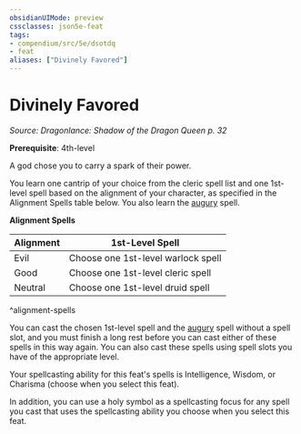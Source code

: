 ```yaml
---
obsidianUIMode: preview
cssclasses: json5e-feat
tags:
- compendium/src/5e/dsotdq
- feat
aliases: ["Divinely Favored"]
---
```

# Divinely Favored
*Source: Dragonlance: Shadow of the Dragon Queen p. 32*  

**Prerequisite**: 4th-level

A god chose you to carry a spark of their power.

You learn one cantrip of your choice from the cleric spell list and one 1st-level spell based on the alignment of your character, as specified in the Alignment Spells table below. You also learn the [augury](/2-Mechanics/CLI/spells/augury.md) spell.

**Alignment Spells**

| Alignment | 1st-Level Spell |
|-----------|-----------------|
| Evil | Choose one 1st-level warlock spell |
| Good | Choose one 1st-level cleric spell |
| Neutral | Choose one 1st-level druid spell |
^alignment-spells

You can cast the chosen 1st-level spell and the [augury](/2-Mechanics/CLI/spells/augury.md) spell without a spell slot, and you must finish a long rest before you can cast either of these spells in this way again. You can also cast these spells using spell slots you have of the appropriate level.

Your spellcasting ability for this feat's spells is Intelligence, Wisdom, or Charisma (choose when you select this feat).

In addition, you can use a holy symbol as a spellcasting focus for any spell you cast that uses the spellcasting ability you choose when you select this feat.